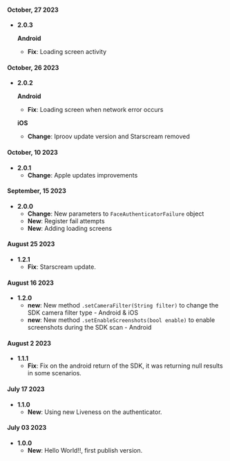 #### October, 27 2023

- **2.0.3**

  **Android**

  - **Fix**: Loading screen activity

#### October, 26 2023

- **2.0.2**

  **Android**

  - **Fix**: Loading screen when network error occurs

  **iOS**

  - **Change**: Iproov update version and Starscream removed

#### October, 10 2023

- **2.0.1**
  - **Change**: Apple updates improvements

#### September, 15 2023

- **2.0.0**
  - **Change**: New parameters to `FaceAuthenticatorFailure` object
  - **New**: Register fail attempts
  - **New**: Adding loading screens

#### August 25 2023

- **1.2.1**
  - **Fix**: Starscream update.

#### August 16 2023

- **1.2.0**
  - **new**: New method `.setCameraFilter(String filter)` to change the SDK camera filter type - Android & iOS
  - **new**: New method `.setEnableScreenshots(bool enable)` to enable screenshots during the SDK scan - Android

#### August 2 2023

- **1.1.1**
  - **Fix**: Fix on the android return of the SDK, it was returning null results in some scenarios.

#### July 17 2023

- **1.1.0**
  - **New**: Using new Liveness on the authenticator.

#### July 03 2023

- **1.0.0**
  - **New**: Hello World!!, first publish version.
